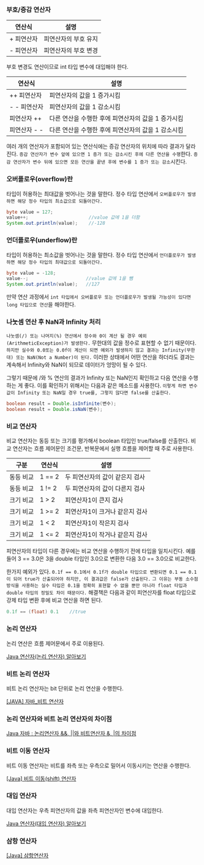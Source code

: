 ### 부호/증감 연산자

| 연산식 | 설명 |
| --- | --- |
| + 피연산자 | 피연산자의 부호 유지 |
| - 피연산자 | 피연산자의 부호 변경 |

부호 변경도 연산이므로 int 타입 변수에 대입해야 한다.

| 연산식  | 설명 |
| --- | --- |
| ++ 피연산자 | 피연산자의 값을 1 증가시킴 |
| - - 피연산자 | 피연산자의 값을 1 감소시킴 |
| 피연산자 ++ | 다른 연산을 수행한 후에 피연산자의 값을 1 증가시킴 |
| 피연산자 - - | 다른 연산을 수행한 후에 피연산자의 값을 1 감소시킴 |

여러 개의 연산자가 포함되어 있는 연산식에는 증감 연산자의 위치에 따라 결과가 달라진다. `증감 연산자가 변수 앞에 있으면 1 증가 또는 감소시킨 후에 다른 연산을 수행`한다. `증감 연산자가 변수 뒤에 있으면 모든 연산을 끝낸 후에 변수를 1 증가 또는 감소`시킨다.

### 오버플로우(overflow)란

타입이 허용하는 최대값을 벗어나는 것을 말한다. 정수 타입 연산에서 `오버플로우가 발생하면 해당 정수 타입의 최소값으로 되돌아간다.`

```java
byte value = 127;
value++;                      //value 값에 1을 더함
System.out.println(value);    //-128
```

### 언더플로우(underflow)란

타입이 허용하는 최소값을 벗어나는 것을 말한다. 정수 타입 연산에서 `언더플로우가 발생하면 해당 정수 타입의 최대값으로 되돌아간다.`

```java
byte value = -128;
value--;                     //value 값에 1을 뺌
System.out.println(value);   //127
```

만약 연산 과정에서 `int 타입에서 오버플로우 또는 언더플로우가 발생될 가능성이 있다면 long 타입으로 연산`을 해야한다.

### 나눗셈 연산 후 NaN과 Infinity 처리

`나눗셈(/) 또는 나머지(%) 연산에서 정수와 0이 계산 될 경우 예외(ArithmeticException)가 발생한다.` 무한대의 값을 정수로 표현할 수 없기 때문이다. `하지만 실수와 0.0또는 0.0f이 계산이 되면 예외가 발생하지 않고 결과는 Infinity(무한대) 또는 NaN(Not a Number)이 된다.` 이러한 상태에서 어떤 연산을 하더라도 결과는 계속해서 Infinity와 NaN이 되므로 데이터가 엉망이 될 수 있다.

그렇기 때문에 /와 % 연산의 결과가 Infinity 또는 NaN인지 확인하고 다음 연산을 수행하는 게 좋다. 이를 확인하기 위해서는 다음과 같은 메소드를 사용한다. `이렇게 하면 변수값이 Infinity 또는 NaN일 경우 true를, 그렇지 않다면 false를 산출한다.`

```java
boolean result = Double.isInfinite(변수);
boolean result = Double.isNaN(변수);
```

### 비교 연산자

비교 연산자는 동등 또는 크기를 평가해서 boolean 타입인 true/false를 산출한다. 비교 연산자는 흐름 제어문인 조건문, 반복문에서 실행 흐름을 제어할 때 주로 사용한다.

| 구분 | 연산식 | 설명 |
| --- | --- | --- |
| 동등 비교 | 1 == 2 | 두 피연산자의 값이 같은지 검사 |
| 동등 비교 | 1 != 2 | 두 피연산자의 값이 다른지 검사 |
| 크기 비교 | 1 > 2 | 피연산자1이 큰지 검사 |
| 크기 비교 | 1 >= 2 | 피연산자1이 크거나 같은지 검사 |
| 크기 비교 | 1 < 2 | 피연산자1이 작은지 검사 |
| 크기 비교 | 1 <= 2 | 피연산자1이 작거나 같은지 검사 |

피연산자의 타입이 다른 경우에는 비교 연산을 수행하기 전에 타입을 일치시킨다. 예를 들어 3 == 3.0은 3을 double 타입인 3.0으로 변환한 다음 3.0 == 3.0으로 비교한다. 

한가지 예외가 있다. `0.1f == 0.1에서 0.1f가 double 타입으로 변환되면 0.1 == 0.1이 되어 true가 산출되어야 하지만, 이 결과값은 false가 산출된다.` `그 이유는 부동 소수점 방식을 사용하는 실수 타입은 0.1을 정확히 표현할 수 없을 뿐만 아니라 float 타입과 double 타입의 정밀도 차이 때문이다.` 해결책은 다음과 같이 피연산자를 float 타입으로 강제 타입 변환 후에 비교 연산을 하면 된다.

```java
0.1f == (float) 0.1    //true
```

### 논리 연산자

논리 연산은 흐름 제어문에서 주로 이용된다.

[Java 연산자(논리 연산자) 알아보기](https://blog.naver.com/youseon97/223153286904)

### 비트 논리 연산자

비트 논리 연산자는 bit 단위로 논리 연산을 수행한다.

[[JAVA] 자바_비트 연산자](https://blog.naver.com/sol_122/223141157592)

### 논리 연산자와 비트 논리 연산자의 차이점

[Java 자바 : 논리연산자 &&, ||와 비트연산자 &, |의 차이점](https://blog.naver.com/lookking1159/223164878568)

### 비트 이동 연산자

비트 이동 연산자는 비트를 좌측 또는 우측으로 밀어서 이동시키는 연산을 수행한다.

[[Java] 비트 이동(shift) 연산자](https://blog.naver.com/kai5588/223475757573)

### 대입 연산자

대입 연산자는 우측 피연산자의 값을 좌측 피연산자인 변수에 대입한다.

[Java 연산자(대입 연산자) 알아보기](https://blog.naver.com/youseon97/223103880256)

### 삼항 연산자

[[Java] 삼항연산자](https://blog.naver.com/shp10116/223283898126)
